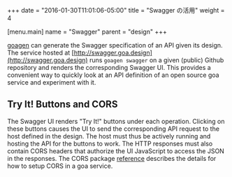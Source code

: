 +++
date = "2016-01-30T11:01:06-05:00"
title = "Swagger の活用"
weight = 4

[menu.main]
name = "Swagger"
parent = "design"
+++

[goagen](/implement/goagen) can generate the Swagger specification of an API given its design.
The service hosted at [http://swagger.goa.design](http://swagger.goa.design) runs `goagen swagger`
on a given (public) Github repository and renders the corresponding Swagger UI. This provides a
convenient way to quickly look at an API definition of an open source goa service and experiment
with it.

## Try It! Buttons and CORS

The Swagger UI renders "Try It!" buttons under each operation. Clicking on these buttons causes the
UI to send the corresponding API request to the host defined in the design. The host must thus be
actively running and hosting the API for the buttons to work. The HTTP responses must also contain
CORS headers that authorize the UI JavaScript to access the JSON in the responses. The CORS package
[reference](/reference/goa/cors) describes the details for how to setup CORS in a goa service.
